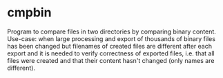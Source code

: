 # cmpbin
Program to compare files in two directories by comparing binary content. Use-case: when large processing and export of thousands of binary files has been changed but filenames of created files are different after each export and it is needed to verify correctness of exported files, i.e. that all files were created and that their content hasn't changed (only names are different).
